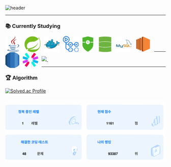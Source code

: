 <!-- ![header](https://capsule-render.vercel.app/api?type=Rounded&color=random)-->
<!-- ### Hi, I'm Shim Hun 👋 
- 🔭 I’m currently working on ...
- 🌱 I’m currently learning ...
- 👯 I’m looking to collaborate on ...
- 🤔 I’m looking for help with ...
- 💬 Ask me about ...
- 📫 How to reach me: ...
- 😄 Pronouns: ...
- ⚡ Fun fact: ...
![Top Langs](https://github-readme-stats.vercel.app/api/top-langs/?username=SHIMHUN&layout=compact&theme=tokyonight)
### 🌱 Studying in spring boot
-->
<!-- ## Features -->


![header](https://capsule-render.vercel.app/api?type=waving&color=timeGradient&height=300&section=header&text=HI!👋%20I'm%20Shim%20Hun!&fontSize=38)

  
-----

### 📚 Currently Studying

<div style="text-align: left;">
  <img align="left" src="https://raw.githubusercontent.com/ydmins/YdMinS/main/icons/java.png" alt="java" height="50px" style="margin-right: 10px;"/>
  <img align="left" src="https://raw.githubusercontent.com/ydmins/YdMinS/main/icons/spring.png" alt="spring" height="50px" style="margin-right: 10px;"/>
  <img align="left" src="https://raw.githubusercontent.com/ydmins/YdMinS/main/icons/docker.png" alt="docker" height="50px" style="margin-right: 10px;"/>
  <img align="left" src="https://raw.githubusercontent.com/ydmins/YdMinS/main/icons/github-actions.png" alt="github actions" height="50px" style="margin-right: 10px;"/>
  <img align="left" src="https://raw.githubusercontent.com/ydmins/YdMinS/main/icons/spring-security.png" alt="spring security" height="50px" style="margin-right: 10px;"/>
  <img align="left" src="https://raw.githubusercontent.com/ydmins/YdMinS/main/icons/spring-data-jpa.png" alt="spring data jpa" height="50px" style="margin-right: 10px;"/>
  <img align="left" src="https://raw.githubusercontent.com/ydmins/YdMinS/main/icons/mysql.png" alt="mysql" height="50px" style="margin-right: 10px;"/>
  <img align="left" src="https://raw.githubusercontent.com/ydmins/YdMinS/main/icons/aws-ec2.png" alt="aws ec2" height="50px" style="margin-right: 10px;"/>
  <img align="left" src="https://raw.githubusercontent.com/ydmins/YdMinS/main/icons/aws-rds.png" alt="aws rds" height="50px" style="margin-right: 10px;"/>
  <img align="left" src="https://raw.githubusercontent.com/ydmins/YdMinS/main/icons/jwt.png" alt="jwt" height="50px" style="margin-right: 10px;"/>
</div>

<br />
<br />

-----

<div style="text-align: left;">
  <a href="https://github.com/anuraghazra/github-readme-stats" title="Go to Source">
    <img width="380" src="https://github-readme-stats.vercel.app/api?username=SHIMHUN&show_icons=true&theme=soft-green&hide_border=true&bg_color=151515&icon_color=ffffff&text_color=ffffff&title_color=00e6fe" />
  </a>
  <a href="https://git.io/streak-stats" title="Go to Source">
    <img width="380" src="http://github-readme-streak-stats.herokuapp.com?user=SHIMHUN&hide_border=true&theme=soft-green" alt="" />
  </a>
</div>

-----

### 🏆 Algorithm 

<div style="display: flex; flex-direction: column; align-items: flex-start; gap: 20px;">
  <a href="https://solved.ac/shimhun99/" title="Solved.ac Profile">
    <img src="http://mazassumnida.wtf/api/v2/generate_badge?boj=shimhun99" alt="Solved.ac Profile" />
  </a>
  <img src="https://raw.githubusercontent.com/SHIMHUN/Programmers_Badge_Generator/main/result/result.svg" alt="Programmers Badge" />
</div>
